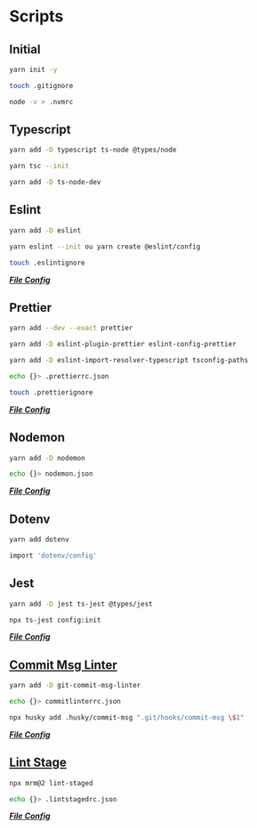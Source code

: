 # Scripts

## Initial
```sh
yarn init -y
```
```sh
touch .gitignore
```
```sh
node -v > .nvmrc
```

## Typescript
```sh
yarn add -D typescript ts-node @types/node
```
```sh
yarn tsc --init
```
```sh
yarn add -D ts-node-dev
```

## Eslint
```sh
yarn add -D eslint
```
```sh
yarn eslint --init ou yarn create @eslint/config
```
```sh
touch .eslintignore
```
***[File Config](https://github.com/natanaelsc96/node-project-base/blob/main/.eslintrc.json)***

## Prettier
```sh
yarn add --dev --exact prettier
```
```sh
yarn add -D eslint-plugin-prettier eslint-config-prettier
```
```sh
yarn add -D eslint-import-resolver-typescript tsconfig-paths
```
```sh
echo {}> .prettierrc.json
```
```sh
touch .prettierignore
```
***[File Config](https://github.com/natanaelsc96/node-project-base/blob/main/.prettierrc.json)***

## Nodemon
```sh
yarn add -D nodemon
```
```sh
echo {}> nodemon.json
```
***[File Config](https://github.com/natanaelsc96/node-project-base/blob/main/nodemon.json)***

## Dotenv
```sh
yarn add dotenv
```
```sh
import 'dotenv/config'
```

## Jest
```sh
yarn add -D jest ts-jest @types/jest
```
```sh
npx ts-jest config:init
```
***[File Config](https://github.com/natanaelsc96/node-project-base/blob/main/jest.config.js)***

## [Commit Msg Linter](https://github.com/legend80s/commit-msg-linter)
```sh
yarn add -D git-commit-msg-linter
```
```sh
echo {}> commitlinterrc.json
```
```sh
npx husky add .husky/commit-msg ".git/hooks/commit-msg \$1"
```
***[File Config](https://github.com/natanaelsc96/node-project-base/blob/main/commitlinterrc.json)***

## [Lint Stage](https://github.com/okonet/lint-staged)
```sh
npx mrm@2 lint-staged
```
```sh
echo {}> .lintstagedrc.json
```
***[File Config](https://github.com/natanaelsc96/node-project-base/blob/main/.lintstagedrc.json)***
